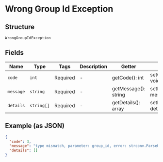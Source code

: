 
# Wrong Group Id Exception

## Structure

`WrongGroupIdException`

## Fields

| Name | Type | Tags | Description | Getter | Setter |
|  --- | --- | --- | --- | --- | --- |
| `code` | `int` | Required | - | getCode(): int | setCode(int code): void |
| `message` | `string` | Required | - | getMessage(): string | setMessage(string message): void |
| `details` | `string[]` | Required | - | getDetails(): array | setDetails(array details): void |

## Example (as JSON)

```json
{
  "code": 3,
  "message": "type mismatch, parameter: group_id, error: strconv.ParseUint: parsing \"27a\": invalid syntax",
  "details": []
}
```

